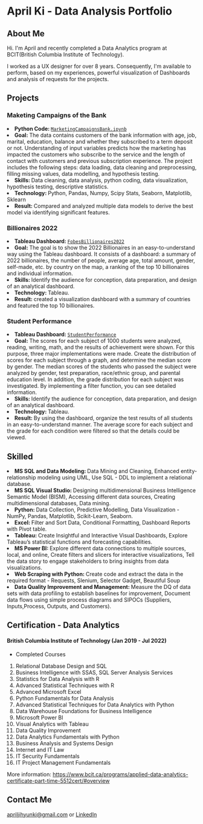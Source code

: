 # April Ki - Data Analysis Portfolio

## About Me
Hi. I'm April and recently completed a Data Analytics program at BCIT(British Columbia Institute of Technology).  

I worked as a UX designer for over 8 years. Consequently, I'm available to perform, based on my experiences, powerful visualization of Dashboards and analysis of requests for the projects. 

## Projects

### Maketing Campaigns of the Bank 
<li><strong>Python Code: </strong><a href="https://github.com/AprilKi/Data_Analysis_Portfolio/blob/main/MarketingCampaignsBank.ipynb"><code>MarketingCampaignsBank.ipynb</code></a></li>
<li><strong>Goal: </strong>The data contains customers of the bank information with age, job, marital, education, balance and whether they subscribed to a term deposit or not. Understanding of input variables predicts how the marketing has impacted the customers who subscribe to the service and the length of contact with customers and previous subscription experience. The project includes the following steps: data loading, data cleaning and preprocessing, filling missing values, data modelling, and hypothesis testing.</li>
<li><strong>Skills: </strong> Data cleaning, data analysis, python coding, data visualization, hypothesis testing, descriptive statistics.</li>
<li><strong>Technology: </strong> Python, Pandas, Numpy, Scipy Stats, Seaborn, Matplotlib, Sklearn
<li><strong>Result: </strong> Compared and analyzed multiple data models to derive the best model via identifying significant features.</li>

### Billionaires 2022
<li><strong>Tableau Dashboard: </strong><a href="https://public.tableau.com/app/profile/jihyun.ki4896/viz/BILLIONAIRES2022/FobesBillionaires2022"><code>FobesBillionaires2022</code></a></li>
<li><strong>Goal: </strong> The goal is to show the 2022 Billionaires in an easy-to-understand way using the Tableau dashboard. It consists of a dashboard: a summary of 2022 billionaires, the number of people, average age, total amount, gender, self-made, etc. by country on the map, a ranking of the top 10 billionaires and individual information.</li>
<li><strong>Skills: </strong> Identify the audience for conception, data preparation, and design of an analytical dashboard.</li>
<li><strong>Technology: </strong> Tableau.
<li><strong>Result: </strong> created a visualization dashboard with a summary of countries and featured the top 10 billionaires.</li>

### Student Performance 
<li><strong>Tableau Dashboard: </strong><a href="https://public.tableau.com/app/profile/jihyun.ki4896/viz/StudentPerfomance_16594734536610/Student"><code>StudentPerformance</code></a></li>
<li><strong>Goal: </strong>The scores for each subject of 1000 students were analyzed, reading, writing, math, and the results of achievement were shown. For this purpose, three major implementations were made. Create the distribution of scores for each subject through a graph, and determine the median score by gender. The median scores of the students who passed the subject were analyzed by gender, test preparation, race/ethnic group, and parental education level. In addition, the grade distribution for each subject was investigated. By implementing a filter function, you can see detailed information.</li>
<li><strong>Skills: </strong> Identify the audience for conception, data preparation, and design of an analytical dashboard.</li>
<li><strong>Technology: </strong> Tableau.
<li><strong>Result: </strong> By using the dashboard, organize the test results of all students in an easy-to-understand manner. The average score for each subject and the grade for each condition were filtered so that the details could be viewed.</li>

## Skilled
<li><strong>MS SQL and Data Modeling: </strong> Data Mining and Cleaning, Enhanced entity-relationship modeling using UML, Use SQL - DDL to implement a relational database. 
<li><strong>MS SQL Visual Studio: </strong> Designing multidimensional Business Intelligence Semantic Model (BISM), Accessing different data sources, Creating multidimensional databases, Data mining.
<li><strong>Python: </strong> Data Collection, Predictive Modelling, Data Visualization - NumPy, Pandas, Matplotlib, Scikit-Learn, Seaborn.
<li><strong>Excel: </strong> Filter and Sort Data, Conditional Formatting, Dashboard Reports with Pivot table. 
<li><strong>Tableau: </strong> Create Insightful and Interactive Visual Dashboards, Explore Tableau’s statistical functions and forecasting capabilities.
<li><strong>MS Power BI: </strong> Explore different data connections to multiple sources, local, and online, Create filters and slicers for interactive visualizations, Tell the data story to engage stakeholders to bring insights from data visualizations.
<li><strong>Web Scraping with Python: </strong>  Create code and extract the data in the required format - Requests, Slenium, Selector Gadget, Beautiful Soup
<li><strong>Data Quality Improvement and Management: </strong> Measure the DQ of data sets with data profiling to establish baselines for improvement, Document data flows using simple process diagrams and SIPOCs (Suppliers, Inputs,Process, Outputs, and Customers). 

## Certification - Data Analytics
#### British Columbia Institute of Technology (Jan 2019 - Jul 2022)

- Completed Courses
1. Relational Database Design and SQL
2. Business Intelligence with SSAS, SQL Server Analysis Services
3. Statistics for Data Analysis with R
4. Advanced Statistical Techniques with R
5. Advanced Microsoft Excel
6. Python Fundamentals for Data Analysis
7. Advanced Statistical Techniques for Data Analytics with Python
8. Data Warehouse Foundations for Business Intelligence
9. Microsoft Power BI
10. Visual Analytics with Tableau
11. Data Quality Improvement
12. Data Analytics Fundamentals with Python
13. Business Analysis and Systems Design
14. Internet and IT Law
15. IT Security Fundamentals
16. IT Project Management Fundamentals

More information: https://www.bcit.ca/programs/applied-data-analytics-certificate-part-time-5512cert/#overview

## Contact Me
apriljihyunki@gmail.com or <a href="https://www.linkedin.com/in/april-ki-a01277138">LinkedIn</a>
